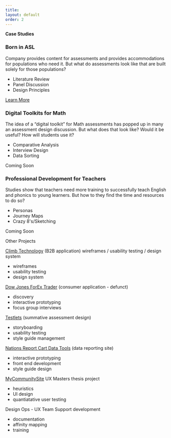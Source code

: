 ```yaml
---
title:
layout: default
order: 2
---
```


<b>Case Studies</b>

<div class="case-container">
<h3>Born in ASL</h3>
<p>Company provides content for assessments and provides accommodations for populations who need it. But what do assessments look like that are built solely for those populations?</p>
<ul>
<li>Literature Review</li>
<li>Panel Discussion</li>
<li>Design Principles</li>
</ul>
<a href="">Learn More</a>
</div>

<div class="case-container">
<h3>Digital Toolkits for Math</h3>
<p>The idea of a “digital toolkit” for Math assessments has popped up in many an assessment design discussion. But what does that look like? Would it be useful? How will students use it? </p>
<ul>
<li>Comparative Analysis</li>
<li>Interview Design</li>
<li>Data Sorting</li>
</ul>
<span>Coming Soon</span>
</div>

<div class="case-container">
<h3>Professional Development for Teachers</h3>
<p>Studies show that teachers need more training to successfully teach English and phonics to young learners. But how to they find the time and resources to do so?
</p>
<ul>
<li>Personas</li>
<li>Journey Maps</li>
<li>Crazy 8's/Sketching</li>
</ul>
<span>Coming Soon</span>
</div>

Other Projects

<a href="http://www.climbtechnology.com/">Climb Technology</a> (B2B application)
wireframes / usability testing / design system
<ul>
<li>wireframes</li>
<li>usability testing</li>
<li>design system</li>
</ul>

<a href="https://www.dailyfx.com/dow-jones">Dow Jones ForEx Trader</a> (consumer application - defunct)
<ul>
<li>discovery</li>
<li>interactive prototyping</li>
<li>focus group interviews</li>
</ul>

<a href="https://edulastic.com/ets-testlets/">Testlets</a> (summative assessment design)
<ul>
<li>storyboarding</li>
<li>usability testing</li>
<li>style guide management</li>
</ul>

<a href="https://www.nationsreportcard.gov/data_tools.aspx">Nations Report Cart Data Tools</a> (data reporting site)
<ul>
<li>interactive prototyping</li>
<li>front end development</li>
<li>style guide design</li>
</ul>

<a href="https://skepsis.riceprower.com/">MyCommunitySite</a> UX Masters thesis project
<ul>
<li>heuristics</li>
<li>UI design</li>
<li>quantiatative user testing</li>
</ul>

Design Ops - UX Team Support development
<ul>
<li>documentation</li>
<li>affinity mapping</li>
<li>training</li>
</ul>
